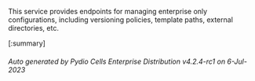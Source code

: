 






This service provides endpoints for managing enterprise only configurations, including versioning policies, template paths, external directories, etc.

[:summary]

###### Auto generated by Pydio Cells Enterprise Distribution v4.2.4-rc1 on 6-Jul-2023
